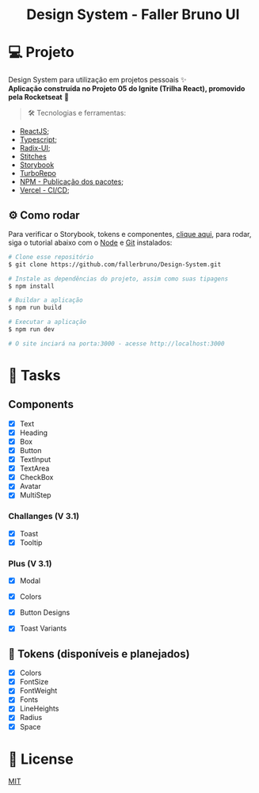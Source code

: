 <h1 align='center'>
    Design System - Faller Bruno UI
</h1>

# 💻 Projeto

Design System para utilização em projetos pessoais :sparkles: <br>
**Aplicação construída no Projeto 05 do Ignite (Trilha React), promovido pela Rocketseat** 🚀

> :hammer_and_wrench: Tecnologias e ferramentas:

- [ReactJS](https://pt-br.reactjs.org/);
- [Typescript](https://www.typescriptlang.org/);
- [Radix-UI](https://www.radix-ui.com/);
- [Stitches](https://stitches.dev/)
- [Storybook](https://storybook.js.org/)
- [TurboRepo](https://turbo.build/)
- [NPM - Publicação dos pacotes](https://www.npmjs.com/);
- [Vercel - CI/CD](https://vercel.com/docs/concepts/dashboard-features);

## :gear: Como rodar

Para verificar o Storybook, tokens e componentes, [clique aqui](https://fallerbruno.github.io/Design-System/?path=/docs/home--docs), para rodar, siga o tutorial abaixo com o [Node](https://nodejs.org/en/) e [Git](https://git-scm.com/) instalados:

```bash
# Clone esse repositório
$ git clone https://github.com/fallerbruno/Design-System.git

# Instale as dependências do projeto, assim como suas tipagens
$ npm install

# Buildar a aplicação
$ npm run build

# Executar a aplicação
$ npm run dev

# O site inciará na porta:3000 - acesse http://localhost:3000
```

# 🚧 Tasks

## Components
 - [X] Text
 - [X] Heading
 - [X] Box
 - [X] Button
 - [X] TextInput
 - [X] TextArea
 - [X] CheckBox
 - [X] Avatar
 - [X] MultiStep

### Challanges (V 3.1)
 - [X] Toast
 - [X] Tooltip

### Plus (V 3.1)
 - [X] Modal
 - [X] Colors
 - [X] Button Designs
 - [X] Toast Variants


## 💎 Tokens (disponíveis e planejados)

- [x] Colors
- [x] FontSize
- [x] FontWeight
- [x] Fonts
- [x] LineHeights
- [x] Radius
- [x] Space

# 📃 License
[MIT](https://choosealicense.com/licenses/mit/)

<br>
